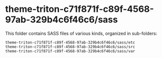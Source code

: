 # theme-triton-c71f871f-c89f-4568-97ab-329b4c6f46c6/sass

This folder contains SASS files of various kinds, organized in sub-folders:

    theme-triton-c71f871f-c89f-4568-97ab-329b4c6f46c6/sass/etc
    theme-triton-c71f871f-c89f-4568-97ab-329b4c6f46c6/sass/src
    theme-triton-c71f871f-c89f-4568-97ab-329b4c6f46c6/sass/var
